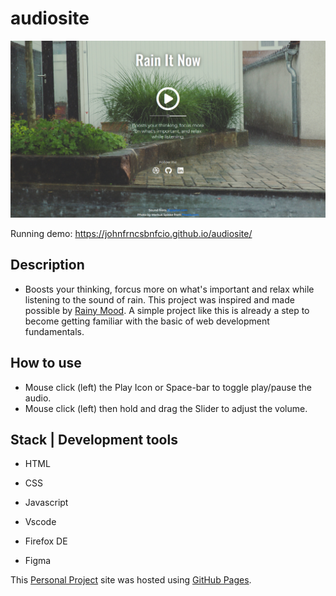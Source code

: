 # audiosite

![This is an image](/resources/UI.png)

Running demo: https://johnfrncsbnfcio.github.io/audiosite/

## Description
- Boosts your thinking, forcus more on what's important and relax while listening to the sound of rain. This project was inspired and made possible by [Rainy Mood](https://rainymood.com/). A simple project like this is already a step to become getting familiar with the basic of web development fundamentals.

## How to use
- Mouse click (left) the Play Icon or Space-bar to toggle play/pause the audio.
- Mouse click (left) then hold and drag the Slider to adjust the volume.  

## Stack | Development tools
- HTML
- CSS
- Javascript

- Vscode
- Firefox DE
- Figma

This [Personal Project](https://johnfrncsbnfcio.github.io/audiosite/) site was hosted using [GitHub Pages](https://pages.github.com/).
